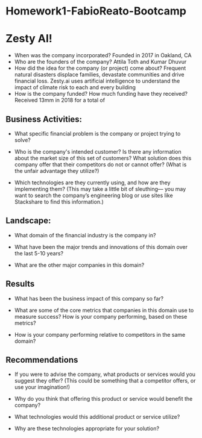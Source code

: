 # Homework1-FabioReato-Bootcamp

# **Zesty AI!**

* When was the company incorporated?
Founded in 2017 in Oakland, CA
* Who are the founders of the company?
Attila Toth and Kumar Dhuvur 
* How did the idea for the company (or project) come about?
Frequent natural disasters displace families, devastate communities and drive financial loss. Zesty.ai uses artificial intelligence to understand the impact of climate risk to each and every building
* How is the company funded? How much funding have they received?
Received 13mm in 2018 for a total of 

## Business Activities:

* What specific financial problem is the company or project trying to solve?

* Who is the company's intended customer?  Is there any information about the market size of this set of customers?
What solution does this company offer that their competitors do not or cannot offer? (What is the unfair advantage they utilize?)

* Which technologies are they currently using, and how are they implementing them? (This may take a little bit of sleuthing–– you may want to search the company’s engineering blog or use sites like Stackshare to find this information.)


## Landscape:

* What domain of the financial industry is the company in?

* What have been the major trends and innovations of this domain over the last 5-10 years?

* What are the other major companies in this domain?


## Results

* What has been the business impact of this company so far?

* What are some of the core metrics that companies in this domain use to measure success? How is your company performing, based on these metrics?

* How is your company performing relative to competitors in the same domain?


## Recommendations

* If you were to advise the company, what products or services would you suggest they offer? (This could be something that a competitor offers, or use your imagination!)

* Why do you think that offering this product or service would benefit the company?

* What technologies would this additional product or service utilize?

* Why are these technologies appropriate for your solution?
